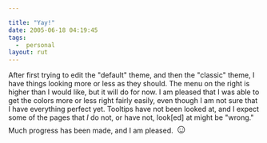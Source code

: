 ```yaml
---

title: "Yay!"
date: 2005-06-18 04:19:45
tags:
  -  personal
layout: rut
---
```


After first trying to edit the "default" theme, and then the "classic" theme, I have things looking more or less as they should.  The menu on the right is higher than I would like, but it will do for now.  I am pleased that I was able to get the colors more or less right fairly easily, even though I am not sure that I have everything perfect yet.  Tooltips have not been looked at, and I expect some of the pages that <em>I</em> do not, or have not, look[ed] at might be "wrong."   Much progress has been made, and I am pleased.  <font size="+2">&#x263a;</font>


